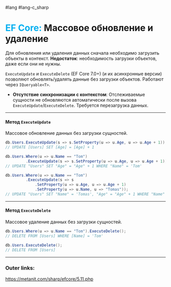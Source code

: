 #lang #lang-c_sharp 
# <font color="#00b0f0">EF Core:</font> Массовое обновление и удаление

Для обновления или удаления данных сначала необходимо загрузить объекты в контекст.
**Недостаток**: необходимость загрузки объектов, даже если они не нужны.

`ExecuteUpdate` и `ExecuteDelete` (EF Core 7.0+) (и их асинхронные версии) позволяют обновлять/удалять данные без загрузки объектов.
Работают через `IQueryable<T>`.
- **Отсутствие синхронизации с контекстом**: Отслеживаемые сущности не обновляются автоматически после вызова `ExecuteUpdate`/`ExecuteDelete`. Требуется перезагрузка данных.

---
#### **Метод `ExecuteUpdate`**
Массовое обновление данных без загрузки сущностей.

  ```csharp
  db.Users.ExecuteUpdate(s => s.SetProperty(u => u.Age, u => u.Age + 1));
  // UPDATE [Users] SET [Age] = [Age] + 1
  ```

  ```csharp
  db.Users.Where(u => u.Name == "Tom")
           .ExecuteUpdate(s => s.SetProperty(u => u.Age, u => u.Age + 1));
  // UPDATE "Users" SET "Age" = "Age" + 1 WHERE "Name" = 'Tom'
  ```

  ```csharp
  db.Users.Where(u => u.Name == "Tom")
           .ExecuteUpdate(s => s
               .SetProperty(u => u.Age, u => u.Age + 1)
               .SetProperty(u => u.Name, u => "Tomas"));
  // UPDATE "Users" SET "Name" = 'Tomas', "Age" = "Age" + 1 WHERE "Name" = 'Tom'
  ```

---
#### **Метод `ExecuteDelete`**
Массовое удаление данных без загрузки сущностей.

  ```csharp
  db.Users.Where(u => u.Name == "Tom").ExecuteDelete();
  // DELETE FROM [Users] WHERE [Name] = 'Tom'
  ```

  ```csharp
  db.Users.ExecuteDelete();
  // DELETE FROM [Users] 
  ```

---
### Outer links:
https://metanit.com/sharp/efcore/5.11.php